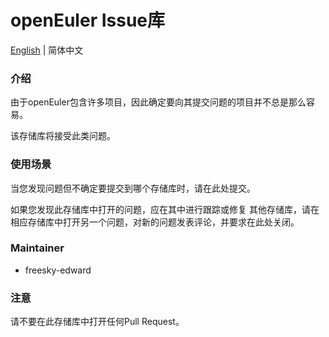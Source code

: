 # openEuler Issue库

[English](./README.md) | 简体中文


### 介绍

由于openEuler包含许多项目，因此确定要向其提交问题的项目并不总是那么容易。

该存储库将接受此类问题。


### 使用场景

当您发现问题但不确定要提交到哪个存储库时，请在此处提交。

如果您发现此存储库中打开的问题，应在其中进行跟踪或修复
其他存储库，请在相应存储库中打开另一个问题，对新的问题发表评论，并要求在此处关闭。

### Maintainer

 - freesky-edward

### 注意

请不要在此存储库中打开任何Pull Request。